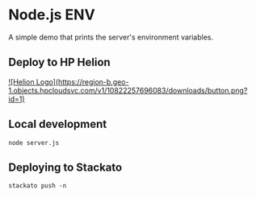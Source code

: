 # Node.js ENV

A simple demo that prints the server's environment variables.

## Deploy to HP Helion

<a href="http://localhost:3000/?repoUrl=https://github.com/Phanatic/node-env">
![Helion Logo](https://region-b.geo-1.objects.hpcloudsvc.com/v1/10822257696083/downloads/button.png?id=1)
</a>

## Local development

    node server.js

## Deploying to Stackato

    stackato push -n

